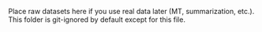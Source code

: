 Place raw datasets here if you use real data later (MT, summarization, etc.).
This folder is git-ignored by default except for this file.
